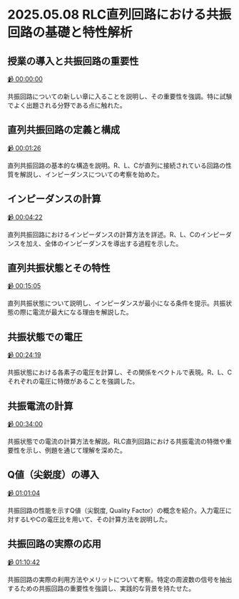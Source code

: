 # 2025.05.08 RLC直列回路における共振回路の基礎と特性解析

## 授業の導入と共振回路の重要性

[:video_camera: 00:00:00](https://kosenjp.sharepoint.com/sites/039R73ESII/_layouts/15/embed.aspx?UniqueId=90f96e7c-03b6-4a30-a163-ca44f20d73a1&nav={"playbackOptions":{"startTimeInSeconds":0}})

共振回路についての新しい章に入ることを説明し、その重要性を強調。特に試験でよく出題される分野である点に触れた。

## 直列共振回路の定義と構成

[:video_camera: 00:01:26](https://kosenjp.sharepoint.com/sites/039R73ESII/_layouts/15/embed.aspx?UniqueId=90f96e7c-03b6-4a30-a163-ca44f20d73a1&nav={"playbackOptions":{"startTimeInSeconds":86}})

直列共振回路の基本的な構造を説明。R、L、Cが直列に接続されている回路の性質を解説し、インピーダンスについての考察を始めた。

## インピーダンスの計算

[:video_camera: 00:04:22](https://kosenjp.sharepoint.com/sites/039R73ESII/_layouts/15/embed.aspx?UniqueId=90f96e7c-03b6-4a30-a163-ca44f20d73a1&nav={"playbackOptions":{"startTimeInSeconds":262}})

直列共振回路におけるインピーダンスの計算方法を詳述。R、L、Cのインピーダンスを加え、全体のインピーダンスを導出する過程を示した。

## 直列共振状態とその特性

[:video_camera: 00:15:05](https://kosenjp.sharepoint.com/sites/039R73ESII/_layouts/15/embed.aspx?UniqueId=90f96e7c-03b6-4a30-a163-ca44f20d73a1&nav={"playbackOptions":{"startTimeInSeconds":905}})

直列共振状態について説明し、インピーダンスが最小になる条件を提示。共振状態の際に電流が最大になる理由を解説した。

## 共振状態での電圧

[:video_camera: 00:24:19](https://kosenjp.sharepoint.com/sites/039R73ESII/_layouts/15/embed.aspx?UniqueId=90f96e7c-03b6-4a30-a163-ca44f20d73a1&nav={"playbackOptions":{"startTimeInSeconds":1459}})

共振状態における各素子の電圧を計算し、その関係をベクトルで表現。R、L、Cそれぞれの電圧に特徴があることを強調した。

## 共振電流の計算

[:video_camera: 00:34:00](https://kosenjp.sharepoint.com/sites/039R73ESII/_layouts/15/embed.aspx?UniqueId=90f96e7c-03b6-4a30-a163-ca44f20d73a1&nav={"playbackOptions":{"startTimeInSeconds":2040}})

共振状態での電流の計算方法を解説。RLC直列回路における共振電流の特徴や重要性を示し、例題を通じて理解を深めた。

## Q値（尖鋭度）の導入

[:video_camera: 01:01:04](https://kosenjp.sharepoint.com/sites/039R73ESII/_layouts/15/embed.aspx?UniqueId=90f96e7c-03b6-4a30-a163-ca44f20d73a1&nav={"playbackOptions":{"startTimeInSeconds":3664}})

共振回路の性能を示すQ値（尖鋭度, Quality Factor）の概念を紹介。入力電圧に対するLやCの電圧比を用いて、その計算方法を説明した。

## 共振回路の実際の応用

[:video_camera: 01:10:42](https://kosenjp.sharepoint.com/sites/039R73ESII/_layouts/15/embed.aspx?UniqueId=90f96e7c-03b6-4a30-a163-ca44f20d73a1&nav={"playbackOptions":{"startTimeInSeconds":4242}})

共振回路の実際の利用方法やメリットについて考察。特定の周波数の信号を抽出するための共振回路の重要性を強調し、実践的な背景を持たせた。



